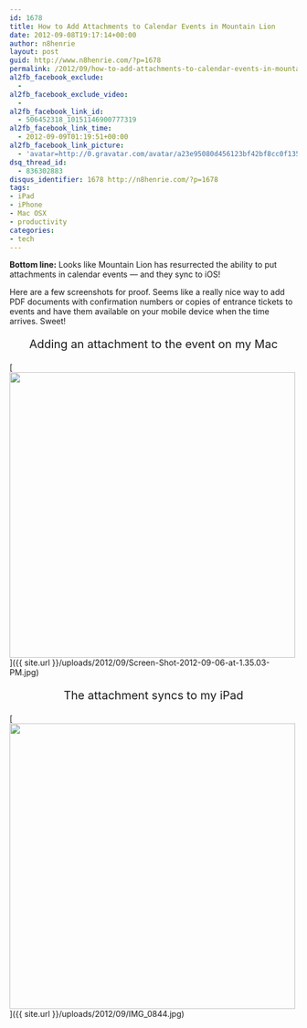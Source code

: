 ```yaml
---
id: 1678
title: How to Add Attachments to Calendar Events in Mountain Lion
date: 2012-09-08T19:17:14+00:00
author: n8henrie
layout: post
guid: http://www.n8henrie.com/?p=1678
permalink: /2012/09/how-to-add-attachments-to-calendar-events-in-mountain-lion/
al2fb_facebook_exclude:
  - 
al2fb_facebook_exclude_video:
  - 
al2fb_facebook_link_id:
  - 506452318_10151146900777319
al2fb_facebook_link_time:
  - 2012-09-09T01:19:51+00:00
al2fb_facebook_link_picture:
  - 'avatar=http://0.gravatar.com/avatar/a23e95080d456123bf42bf8cc0f13519?s=96&amp;d=wavatar&amp;r=PG'
dsq_thread_id:
  - 836302883
disqus_identifier: 1678 http://n8henrie.com/?p=1678
tags:
- iPad
- iPhone
- Mac OSX
- productivity
categories:
- tech
---
```

**Bottom line:** Looks like Mountain Lion has resurrected the ability to put attachments in calendar events — and they sync to iOS!
  
<!--more-->


  
Here are a few screenshots for proof. Seems like a really nice way to add PDF documents with confirmation numbers or copies of entrance tickets to events and have them available on your mobile device when the time arrives. Sweet!

<p align="center" style="font-size:20px;">
  Adding an attachment to the event on my Mac
</p>

[<img src="{{ site.url }}/uploads/2012/09/Screen-Shot-2012-09-06-at-1.35.03-PM-1024x640.jpg" alt="" title="Adding an attachment to a event in Calendar on Mountain Lion" width="500" class="aligncenter size-large wp-image-1624" srcset="{{ site.url }}/uploads/2012/09/Screen-Shot-2012-09-06-at-1.35.03-PM-1024x640.jpg 1024w, http://n8henrie.com/uploads/2012/09/Screen-Shot-2012-09-06-at-1.35.03-PM-300x187.jpg 300w, http://n8henrie.com/uploads/2012/09/Screen-Shot-2012-09-06-at-1.35.03-PM.jpg 1280w" sizes="(max-width: 1024px) 100vw, 1024px" />]({{ site.url }}/uploads/2012/09/Screen-Shot-2012-09-06-at-1.35.03-PM.jpg) 

<p align="center" style="font-size:20px;">
  The attachment syncs to my iPad
</p>

[<img src="{{ site.url }}/uploads/2012/09/IMG_0844.jpg" alt="" title="The Attachment Synced to the iPad" width="500" class="aligncenter size-full wp-image-1623" srcset="{{ site.url }}/uploads/2012/09/IMG_0844.jpg 768w, http://n8henrie.com/uploads/2012/09/IMG_0844-225x300.jpg 225w" sizes="(max-width: 768px) 100vw, 768px" />]({{ site.url }}/uploads/2012/09/IMG_0844.jpg)